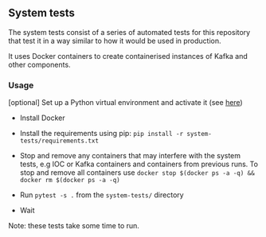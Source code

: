 ## System tests

The system tests consist of a series of automated tests for this repository that test it in a way similar to how it would be used in production.

It uses Docker containers to create containerised instances of Kafka and other components.

### Usage

[optional] Set up a Python virtual environment and activate it (see [here](https://virtualenv.pypa.io/en/stable/))

* Install Docker

* Install the requirements using pip: `pip install -r system-tests/requirements.txt`

* Stop and remove any containers that may interfere with the system tests, e.g IOC or Kafka containers and containers from previous runs. To stop and remove all containers use `docker stop $(docker ps -a -q) && docker rm $(docker ps -a -q)`

* Run `pytest -s .` from the `system-tests/` directory

* Wait

Note: these tests take some time to run.
